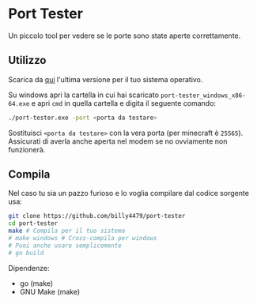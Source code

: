 # Port Tester

Un piccolo tool per vedere se le porte sono state aperte correttamente.

## Utilizzo

Scarica da [qui](https://github.com/billy4479/port-tester/releases) l'ultima versione per il tuo sistema operativo.

Su windows apri la cartella in cui hai scaricato `port-tester_windows_x86-64.exe` e apri `cmd` in quella cartella e digita il seguente comando:

```sh
./port-tester.exe -port <porta da testare>
```

Sostituisci `<porta da testare>` con la vera porta (per minecraft è `25565`). Assicurati di averla anche aperta nel modem se no ovviamente non funzionerà.

## Compila

Nel caso tu sia un pazzo furioso e lo voglia compilare dal codice sorgente usa:

```sh
git clone https://github.com/billy4479/port-tester
cd port-tester
make # Compila per il tuo sistema
# make windows # Cross-compila per windows
# Puoi anche usare semplicemente
# go build
```
Dipendenze: 
- go (make)
- GNU Make (make)
